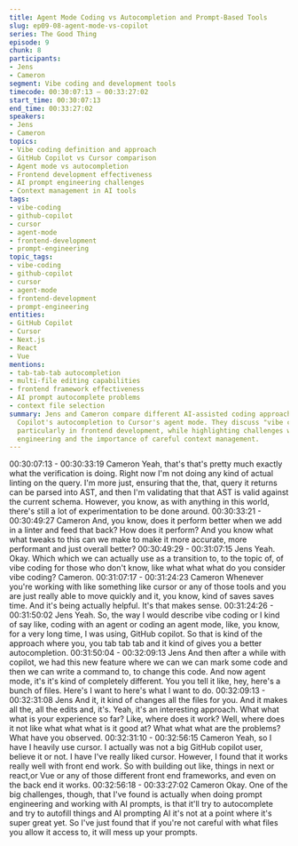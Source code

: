 ```yaml
---
title: Agent Mode Coding vs Autocompletion and Prompt-Based Tools
slug: ep09-08-agent-mode-vs-copilot
series: The Good Thing
episode: 9
chunk: 8
participants:
- Jens
- Cameron
segment: Vibe coding and development tools
timecode: 00:30:07:13 – 00:33:27:02
start_time: 00:30:07:13
end_time: 00:33:27:02
speakers:
- Jens
- Cameron
topics:
- Vibe coding definition and approach
- GitHub Copilot vs Cursor comparison
- Agent mode vs autocompletion
- Frontend development effectiveness
- AI prompt engineering challenges
- Context management in AI tools
tags:
- vibe-coding
- github-copilot
- cursor
- agent-mode
- frontend-development
- prompt-engineering
topic_tags:
- vibe-coding
- github-copilot
- cursor
- agent-mode
- frontend-development
- prompt-engineering
entities:
- GitHub Copilot
- Cursor
- Next.js
- React
- Vue
mentions:
- tab-tab-tab autocompletion
- multi-file editing capabilities
- frontend framework effectiveness
- AI prompt autocomplete problems
- context file selection
summary: Jens and Cameron compare different AI-assisted coding approaches, from GitHub
  Copilot's autocompletion to Cursor's agent mode. They discuss "vibe coding" effectiveness,
  particularly in frontend development, while highlighting challenges with AI prompt
  engineering and the importance of careful context management.
---
```


00:30:07:13 - 00:30:33:19
Cameron
Yeah, that's that's pretty much exactly what the verification is doing. Right now I'm not doing any
kind of actual linting on the query. I'm more just, ensuring that the, that, query it returns can be
parsed into AST, and then I'm validating that that AST is valid against the current schema.
However, you know, as with anything in this world, there's still a lot of experimentation to be
done around.
00:30:33:21 - 00:30:49:27
Cameron
And, you know, does it perform better when we add in a linter and feed that back? How does it
perform? And you know what what tweaks to this can we make to make it more accurate, more
performant and just overall better?
00:30:49:29 - 00:31:07:15
Jens
Yeah. Okay. Which which we can actually use as a transition to, to the topic of, of vibe coding
for those who don't know, like what what what do you consider vibe coding? Cameron.
00:31:07:17 - 00:31:24:23
Cameron
Whenever you're working with like something like cursor or any of those tools and you are just
really able to move quickly and it, you know, kind of saves saves time. And it's being actually
helpful. It's that makes sense.
00:31:24:26 - 00:31:50:02
Jens
Yeah. So, the way I would describe vibe coding or I kind of say like, coding with an agent or
coding an agent mode, like, you know, for a very long time, I was using, GitHub copilot. So that
is kind of the approach where you, you tab tab tab and it kind of gives you a better
autocompletion.
00:31:50:04 - 00:32:09:13
Jens
And then after a while with copilot, we had this new feature where we can we can mark some
code and then we can write a command to, to change this code. And now agent mode, it's it's
kind of completely different. You you tell it like, hey, here's a bunch of files. Here's I want to
here's what I want to do.
00:32:09:13 - 00:32:31:08
Jens
And it, it kind of changes all the files for you. And it makes all the, all the edits and, it's. Yeah, it's
an interesting approach. What what what is your experience so far? Like, where does it work?
Well, where does it not like what what what is it good at? What what what are the problems?
What have you observed.
00:32:31:10 - 00:32:56:15
Cameron
Yeah, so I have I heavily use cursor. I actually was not a big GitHub copilot user, believe it or
not. I have I've really liked cursor. However, I found that it works really well with front end work.
So with building out like, things in next or react,or Vue or any of those different front end
frameworks, and even on the back end it works.
00:32:56:18 - 00:33:27:02
Cameron
Okay. One of the big challenges, though, that I've found is actually when doing prompt
engineering and working with AI prompts, is that it'll try to autocomplete and try to autofill things
and AI prompting AI it's not at a point where it's super great yet. So I've just found that if you're
not careful with what files you allow it access to, it will mess up your prompts.